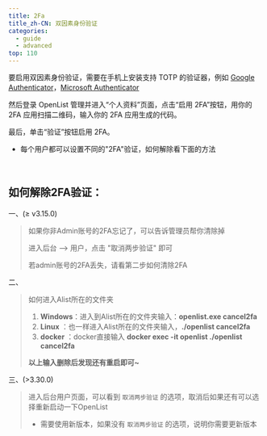 ```yaml
---
title: 2Fa
title_zh-CN: 双因素身份验证
categories:
  - guide
  - advanced
top: 110
---
```


要启用双因素身份验证，需要在手机上安装支持 TOTP 的验证器，例如 [Google Authenticator](https://play.google.com/store/apps/details?id=com.google.android.apps.authenticator2)，[Microsoft Authenticator](https://support.microsoft.com/zh-cn/account-billing/%E4%B8%8B%E8%BD%BD%E5%B9%B6%E5%AE%89%E8%A3%85microsoft-authenticator%E5%BA%94%E7%94%A8-351498fc-850a-45da-b7b6-27e523b8702a)

然后登录 OpenList 管理并进入“个人资料”页面，点击“启用 2FA”按钮，用你的 2FA 应用扫描二维码，输入你的 2FA 应用生成的代码。

最后，单击“验证”按钮启用 2FA。

- 每个用户都可以设置不同的"2FA"验证，如何解除看下面的方法

<br/>

## **如何解除2FA验证：**

一、(≥ v3.15.0)

> 如果你非Admin账号的2FA忘记了，可以告诉管理员帮你清除掉
>
> 进入后台 --> 用户，点击 "取消两步验证" 即可
>
> 若admin账号的2FA丢失，请看第二步如何清除2FA

二、

> 如何进入Alist所在的文件夹
>
> 1. **Windows**：进入到Alist所在的文件夹输入：**openlist.exe cancel2fa**
> 2. **Linux** ：也一样进入Alist所在的文件夹输入，**./openlist cancel2fa**
> 3. **docker** ：docker直接输入 **docker exec -it openlist ./openlist cancel2fa**
>
> **以上输入删除后发现还有重启即可~**

三、(>3.30.0)

> 进入后台用户页面，可以看到 `取消两步验证` 的选项，取消后如果还有可以选择重新启动一下OpenList
>
> - 需要使用新版本，如果没有 `取消两步验证` 的选项，说明你需要更新版本
